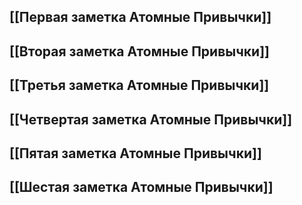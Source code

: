 ## [[Первая заметка Атомные Привычки]]
## [[Вторая заметка Атомные Привычки]]
## [[Третья заметка Атомные Привычки]]
## [[Четвертая заметка Атомные Привычки]]
## [[Пятая заметка Атомные Привычки]]
## [[Шестая заметка Атомные Привычки]]
